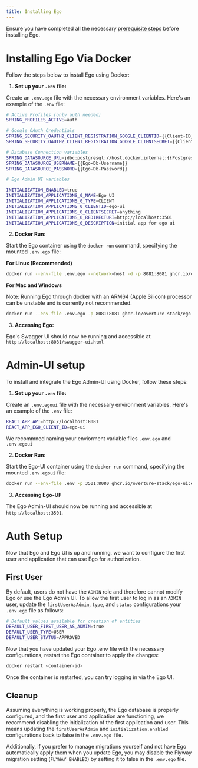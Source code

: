 ```yaml
---
title: Installing Ego
---
```


Ensure you have completed all the necessary <a href="/documentation/ego/installation/prerequisites/" target="_blank" rel="noopener noreferrer">prerequisite steps</a> before installing Ego.

# Installing Ego Via Docker

Follow the steps below to install Ego using Docker:

1. **Set up your `.env` file:**

Create an `.env.ego` file with the necessary environment variables. Here's an example of the `.env` file:

```bash
# Active Profiles (only auth needed)
SPRING_PROFILES_ACTIVE=auth

# Google OAuth Credentials
SPRING_SECURITY_OAUTH2_CLIENT_REGISTRATION_GOOGLE_CLIENTID={{Client-ID}}
SPRING_SECURITY_OAUTH2_CLIENT_REGISTRATION_GOOGLE_CLIENTSECRET={{Client-Secret}}

# Database Connection variables
SPRING_DATASOURCE_URL=jdbc:postgresql://host.docker.internal:{{Postgres-Host(ex.5432)}/{{DB-Name}}
SPRING_DATASOURCE_USERNAME={{Ego-Db-Username}}
SPRING_DATASOURCE_PASSWORD={{Ego-Db-Password}}

# Ego Admin UI variables

INITIALIZATION_ENABLED=true
INITIALIZATION_APPLICATIONS_0_NAME=Ego UI
INITIALIZATION_APPLICATIONS_0_TYPE=CLIENT
INITIALIZATION_APPLICATIONS_0_CLIENTID=ego-ui
INITIALIZATION_APPLICATIONS_0_CLIENTSECRET=anything
INITIALIZATION_APPLICATIONS_0_REDIRECTURI=http://localhost:3501
INITIALIZATION_APPLICATIONS_0_DESCRIPTION=initial app for ego ui
```

2. **Docker Run:**

Start the Ego container using the `docker run` command, specifying the mounted `.env.ego` file:

**For Linux (Recommended)**

```bash
docker run --env-file .env.ego --network=host -d -p 8081:8081 ghcr.io/overture-stack/ego:edge
```

**For Mac and Windows**

Note: Running Ego through docker with an ARM64 (Apple Silicon) processor can be unstable and is currently not recommended.

```bash
docker run --env-file .env.ego -p 8081:8081 ghcr.io/overture-stack/ego:edge
```

3. **Accessing Ego:**

Ego's Swagger UI should now be running and accessible at `http://localhost:8081/swagger-ui.html`

# Admin-UI setup

To install and integrate the Ego Admin-UI using Docker, follow these steps:

1. **Set up your `.env` file:**

Create an `.env.egoui` file with the necessary environment variables. Here's an example of the `.env` file:

```bash
REACT_APP_API=http://localhost:8081
REACT_APP_EGO_CLIENT_ID=ego-ui
```

<Note title="Organizing your .env files">We recommned naming your enviorment variable files `.env.ego` and `.env.egoui`</Note>

2. **Docker Run:**

Start the Ego-UI container using the `docker run` command, specifying the mounted `.env.egoui` file:

```bash
docker run --env-file .env -p 3501:8080 ghcr.io/overture-stack/ego-ui:edge
```

3. **Accessing Ego-UI:**

The Ego Admin-UI should now be running and accessible at `http://localhost:3501`.

# Auth Setup

Now that Ego and Ego UI is up and running, we want to configure the first user and application that can use Ego for authorization.

## First User

By default, users do not have the `ADMIN` role and therefore cannot modify Ego or use the Ego Admin UI. To allow the first user to log in as an `ADMIN` user, update the `firstUserAsAdmin`, `type`, and `status` configurations your `.env.ego` file as follows:

```bash
# Default values available for creation of entities
DEFAULT_USER_FIRST_USER_AS_ADMIN=true
DEFAULT_USER_TYPE=USER
DEFAULT_USER_STATUS=APPROVED
```

Now that you have updated your Ego .env file with the necessary configurations, restart the Ego container to apply the changes:

```bash
docker restart <container-id>
```

Once the container is restarted, you can try logging in via the Ego UI.
## Cleanup

Assuming everything is working properly, the Ego database is properly configured, and the first user and application are functioning, we recommend disabling the initialization of the first application and user. This means updating the `firstUserAsAdmin` and `initialization.enabled` configurations back to false in the `.env.ego `file.

Additionally, if you prefer to manage migrations yourself and not have Ego automatically apply them when you update Ego, you may disable the Flyway migration setting (`FLYWAY_ENABLED`) by setting it to false in the `.env.ego` file.
